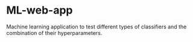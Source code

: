# ML-web-app
Machine learning application to test different types of classifiers and the combination of their hyperparameters.
